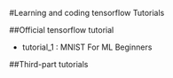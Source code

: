 #Learning and coding tensorflow Tutorials 

##Official tensorflow tutorial
- tutorial_1 : MNIST For ML Beginners

##Third-part tutorials

